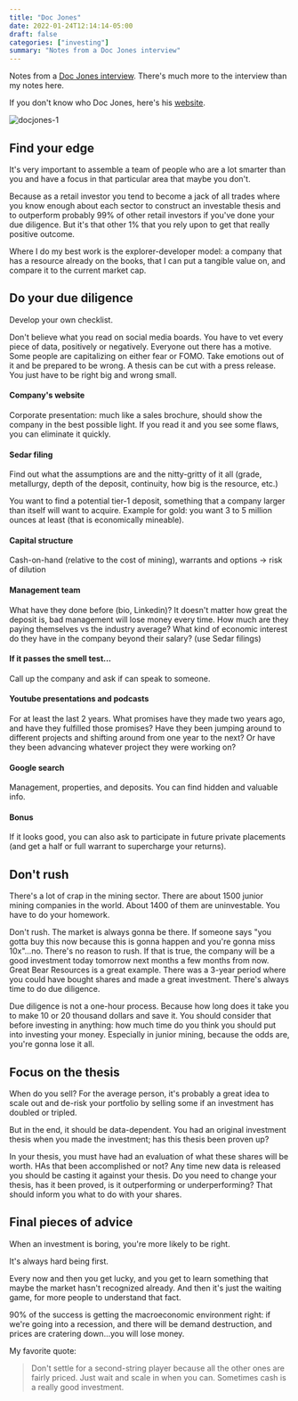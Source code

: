 ```yaml
---
title: "Doc Jones"
date: 2022-01-24T12:14:14-05:00
draft: false
categories: ["investing"]
summary: "Notes from a Doc Jones interview"
---
```


Notes from a [Doc Jones interview](https://www.youtube.com/watch?v=RhFo9YK20kA). There's much more to the interview than my notes here.

If you don't know who Doc Jones, here's his [website](https://drjonesresourceinvestor.wordpress.com/).

![docjones-1](/images/docjones-1.png)

## Find your edge

It's very important to assemble a team of people who are a lot smarter than you and have a focus in that particular area that maybe you don't. 

Because as a retail investor you tend to become a jack of all trades where you know enough about each sector to construct an investable thesis and to outperform probably 99% of other retail investors if you've done your due diligence. But it's that other 1% that you rely upon to get that really positive outcome.

Where I do my best work is the explorer-developer model: a company that has a resource already on the books, that I can put a tangible value on, and compare it to the current market cap.

## Do your due diligence

Develop your own checklist.

Don't believe what you read on social media boards. You have to vet every piece of data, positively or negatively. Everyone out there has a motive. Some people are capitalizing on either fear or FOMO. Take emotions out of it and be prepared to be wrong. A thesis can be cut with a press release. You just have to be right big and wrong small.

#### Company's website

Corporate presentation: much like a sales brochure, should show the company in the best possible light. If you read it and you see some flaws, you can eliminate it quickly.

#### Sedar filing

Find out what the assumptions are and the nitty-gritty of it all (grade, metallurgy, depth of the deposit, continuity, how big is the resource, etc.)

You want to find a potential tier-1 deposit, something that a company larger than itself will want to acquire. Example for gold: you want 3 to 5 million ounces at least (that is economically mineable).

#### Capital structure

Cash-on-hand (relative to the cost of mining), warrants and options -> risk of dilution

#### Management team

What have they done before (bio, Linkedin)? It doesn't matter how great the deposit is, bad management will lose money every time. How much are they paying themselves vs the industry average? What kind of economic interest do they have in the company beyond their salary? (use Sedar filings)

#### If it passes the smell test...

Call up the company and ask if can speak to someone.

#### Youtube presentations and podcasts 

For at least the last 2 years. What promises have they made two years ago, and have they fulfilled those promises? Have they been jumping around to different projects and shifting around from one year to the next? Or have they been advancing whatever project they were working on?

#### Google search 

Management, properties, and deposits. You can find hidden and valuable info.

#### Bonus

If it looks good, you can also ask to participate in future private placements (and get a half or full warrant to supercharge your returns).

## Don't rush

There's a lot of crap in the mining sector. There are about 1500 junior mining companies in the world. About 1400 of them are uninvestable. You have to do your homework.

Don't rush. The market is always gonna be there. If someone says "you gotta buy this now because this is gonna happen and you're gonna miss 10x"...no. There's no reason to rush. If that is true, the company will be a good investment today tomorrow next months a few months from now. Great Bear Resources is a great example. There was a 3-year period where you could have bought shares and made a great investment. There's always time to do due diligence.

Due diligence is not a one-hour process. Because how long does it take you to make 10 or 20 thousand dollars and save it. You should consider that before investing in anything: how much time do you think you should put into investing your money. Especially in junior mining, because the odds are, you're gonna lose it all.

## Focus on the thesis

When do you sell? For the average person, it's probably a great idea to scale out and de-risk your portfolio by selling some if an investment has doubled or tripled. 

But in the end, it should be data-dependent. You had an original investment thesis when you made the investment; has this thesis been proven up?

In your thesis, you must have had an evaluation of what these shares will be worth. HAs that been accomplished or not? Any time new data is released you should be casting it against your thesis. Do you need to change your thesis, has it been proved, is it outperforming or underperforming? That should inform you what to do with your shares.

## Final pieces of advice

When an investment is boring, you're more likely to be right. 

It's always hard being first.

Every now and then you get lucky, and you get to learn something that maybe the market hasn't recognized already. And then it's just the waiting game, for more people to understand that fact.

90% of the success is getting the macroeconomic environment right: if we're going into a recession, and there will be demand destruction, and prices are cratering down...you will lose money.

My favorite quote:

<blockquote>

Don't settle for a second-string player because all the other ones are fairly priced. Just wait and scale in when you can. Sometimes cash is a really good investment. 

</blockquote>

